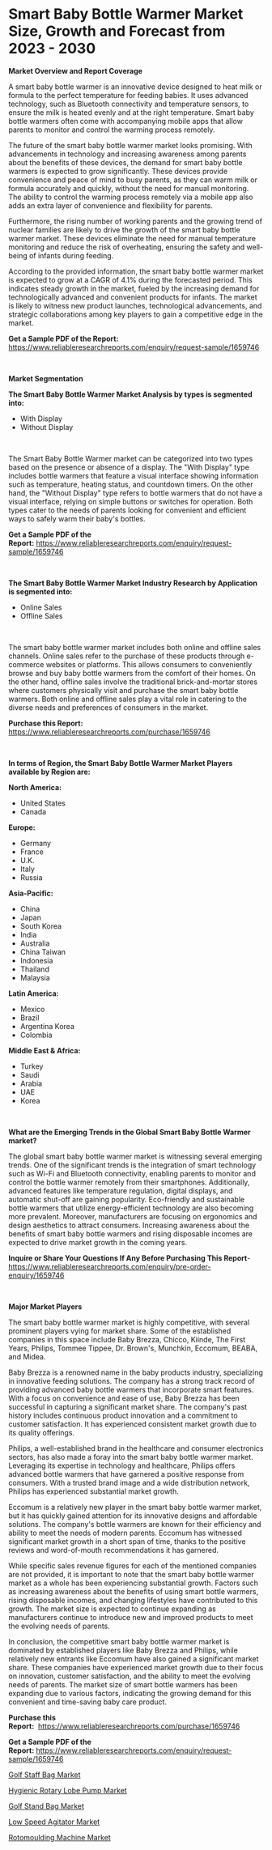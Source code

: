 <p><h1>Smart Baby Bottle Warmer Market Size, Growth and Forecast from 2023 - 2030</h1></p><p><strong>Market Overview and Report Coverage</strong></p>
<p><p>A smart baby bottle warmer is an innovative device designed to heat milk or formula to the perfect temperature for feeding babies. It uses advanced technology, such as Bluetooth connectivity and temperature sensors, to ensure the milk is heated evenly and at the right temperature. Smart baby bottle warmers often come with accompanying mobile apps that allow parents to monitor and control the warming process remotely.</p><p>The future of the smart baby bottle warmer market looks promising. With advancements in technology and increasing awareness among parents about the benefits of these devices, the demand for smart baby bottle warmers is expected to grow significantly. These devices provide convenience and peace of mind to busy parents, as they can warm milk or formula accurately and quickly, without the need for manual monitoring. The ability to control the warming process remotely via a mobile app also adds an extra layer of convenience and flexibility for parents.</p><p>Furthermore, the rising number of working parents and the growing trend of nuclear families are likely to drive the growth of the smart baby bottle warmer market. These devices eliminate the need for manual temperature monitoring and reduce the risk of overheating, ensuring the safety and well-being of infants during feeding.</p><p>According to the provided information, the smart baby bottle warmer market is expected to grow at a CAGR of 4.1% during the forecasted period. This indicates steady growth in the market, fueled by the increasing demand for technologically advanced and convenient products for infants. The market is likely to witness new product launches, technological advancements, and strategic collaborations among key players to gain a competitive edge in the market.</p></p>
<p><strong>Get a Sample PDF of the Report:</strong> <a href="https://www.reliableresearchreports.com/enquiry/request-sample/1659746">https://www.reliableresearchreports.com/enquiry/request-sample/1659746</a></p>
<p>&nbsp;</p>
<p><strong>Market Segmentation</strong></p>
<p><strong>The Smart Baby Bottle Warmer Market Analysis by types is segmented into:</strong></p>
<p><ul><li>With Display</li><li>Without Display</li></ul></p>
<p>&nbsp;</p>
<p><p>The Smart Baby Bottle Warmer market can be categorized into two types based on the presence or absence of a display. The "With Display" type includes bottle warmers that feature a visual interface showing information such as temperature, heating status, and countdown timers. On the other hand, the "Without Display" type refers to bottle warmers that do not have a visual interface, relying on simple buttons or switches for operation. Both types cater to the needs of parents looking for convenient and efficient ways to safely warm their baby's bottles.</p></p>
<p><strong>Get a Sample PDF of the Report:</strong>&nbsp;<a href="https://www.reliableresearchreports.com/enquiry/request-sample/1659746">https://www.reliableresearchreports.com/enquiry/request-sample/1659746</a></p>
<p>&nbsp;</p>
<p><strong>The Smart Baby Bottle Warmer Market Industry Research by Application is segmented into:</strong></p>
<p><ul><li>Online Sales</li><li>Offline Sales</li></ul></p>
<p>&nbsp;</p>
<p><p>The smart baby bottle warmer market includes both online and offline sales channels. Online sales refer to the purchase of these products through e-commerce websites or platforms. This allows consumers to conveniently browse and buy baby bottle warmers from the comfort of their homes. On the other hand, offline sales involve the traditional brick-and-mortar stores where customers physically visit and purchase the smart baby bottle warmers. Both online and offline sales play a vital role in catering to the diverse needs and preferences of consumers in the market.</p></p>
<p><strong>Purchase this Report:</strong>&nbsp; <a href="https://www.reliableresearchreports.com/purchase/1659746">https://www.reliableresearchreports.com/purchase/1659746</a></p>
<p>&nbsp;</p>
<p><strong>In terms of Region, the Smart Baby Bottle Warmer Market Players available by Region are:</strong></p>
<p>
    <p> <strong> North America: </strong>
        <ul>
            <li>United States</li>
            <li>Canada</li>
        </ul>
        </p> 
    <p> <strong> Europe: </strong>
        <ul>
            <li>Germany</li>
            <li>France</li>
            <li>U.K.</li>
            <li>Italy</li>
            <li>Russia</li>
        </ul>
        </p> 
    <p> <strong> Asia-Pacific: </strong>
        <ul>
            <li>China</li>
            <li>Japan</li>
            <li>South Korea</li>
            <li>India</li>
            <li>Australia</li>
            <li>China Taiwan</li>
            <li>Indonesia</li>
            <li>Thailand</li>
            <li>Malaysia</li>
        </ul>
        </p> 
    <p> <strong> Latin America: </strong>
        <ul>
            <li>Mexico</li>
            <li>Brazil</li>
            <li>Argentina Korea</li>
            <li>Colombia</li>
        </ul>
        </p> 
    <p> <strong> Middle East & Africa: </strong>
        <ul>
            <li>Turkey</li>
            <li>Saudi</li>
            <li>Arabia</li>
            <li>UAE</li>
            <li>Korea</li>
        </ul>
    </p>
    </p>
<p>&nbsp;</p>
<p><strong>What are the Emerging Trends in the Global Smart Baby Bottle Warmer market?</strong></p>
<p><p>The global smart baby bottle warmer market is witnessing several emerging trends. One of the significant trends is the integration of smart technology such as Wi-Fi and Bluetooth connectivity, enabling parents to monitor and control the bottle warmer remotely from their smartphones. Additionally, advanced features like temperature regulation, digital displays, and automatic shut-off are gaining popularity. Eco-friendly and sustainable bottle warmers that utilize energy-efficient technology are also becoming more prevalent. Moreover, manufacturers are focusing on ergonomics and design aesthetics to attract consumers. Increasing awareness about the benefits of smart baby bottle warmers and rising disposable incomes are expected to drive market growth in the coming years.</p></p>
<p><strong>Inquire or Share Your Questions If Any Before Purchasing This Report</strong>- <a href="https://www.reliableresearchreports.com/enquiry/pre-order-enquiry/1659746">https://www.reliableresearchreports.com/enquiry/pre-order-enquiry/1659746</a></p>
<p>&nbsp;</p>
<p><strong>Major Market Players</strong></p>
<p><p>The smart baby bottle warmer market is highly competitive, with several prominent players vying for market share. Some of the established companies in this space include Baby Brezza, Chicco, Kiinde, The First Years, Philips, Tommee Tippee, Dr. Brown's, Munchkin, Eccomum, BEABA, and Midea.</p><p>Baby Brezza is a renowned name in the baby products industry, specializing in innovative feeding solutions. The company has a strong track record of providing advanced baby bottle warmers that incorporate smart features. With a focus on convenience and ease of use, Baby Brezza has been successful in capturing a significant market share. The company's past history includes continuous product innovation and a commitment to customer satisfaction. It has experienced consistent market growth due to its quality offerings.</p><p>Philips, a well-established brand in the healthcare and consumer electronics sectors, has also made a foray into the smart baby bottle warmer market. Leveraging its expertise in technology and healthcare, Philips offers advanced bottle warmers that have garnered a positive response from consumers. With a trusted brand image and a wide distribution network, Philips has experienced substantial market growth.</p><p>Eccomum is a relatively new player in the smart baby bottle warmer market, but it has quickly gained attention for its innovative designs and affordable solutions. The company's bottle warmers are known for their efficiency and ability to meet the needs of modern parents. Eccomum has witnessed significant market growth in a short span of time, thanks to the positive reviews and word-of-mouth recommendations it has garnered.</p><p>While specific sales revenue figures for each of the mentioned companies are not provided, it is important to note that the smart baby bottle warmer market as a whole has been experiencing substantial growth. Factors such as increasing awareness about the benefits of using smart bottle warmers, rising disposable incomes, and changing lifestyles have contributed to this growth. The market size is expected to continue expanding as manufacturers continue to introduce new and improved products to meet the evolving needs of parents.</p><p>In conclusion, the competitive smart baby bottle warmer market is dominated by established players like Baby Brezza and Philips, while relatively new entrants like Eccomum have also gained a significant market share. These companies have experienced market growth due to their focus on innovation, customer satisfaction, and the ability to meet the evolving needs of parents. The market size of smart bottle warmers has been expanding due to various factors, indicating the growing demand for this convenient and time-saving baby care product.</p></p>
<p><strong>Purchase this Report:</strong>&nbsp;&nbsp;<a href="https://www.reliableresearchreports.com/purchase/1659746">https://www.reliableresearchreports.com/purchase/1659746</a></p>
<p></p>
<p><strong>Get a Sample PDF of the Report:</strong>&nbsp;<a href="https://www.reliableresearchreports.com/enquiry/request-sample/1659746">https://www.reliableresearchreports.com/enquiry/request-sample/1659746</a></p>
<p><p><a href="https://medium.com/@melt.scale.beast/golf-staff-bag-market-size-growth-forecast-2023-2030-f41c52bd60df">Golf Staff Bag Market</a></p><p><a href="https://www.linkedin.com/pulse/hygienic-rotary-lobe-pump-market-size-growth-forecast-from/">Hygienic Rotary Lobe Pump Market</a></p><p><a href="https://medium.com/@earn.only.flood/golf-stand-bag-market-size-growth-forecast-2023-2030-88212abe36c8">Golf Stand Bag Market</a></p><p><a href="https://www.linkedin.com/pulse/low-speed-agitator-market-challenges-opportunities-growth/">Low Speed Agitator Market</a></p><p><a href="https://www.linkedin.com/pulse/rotomoulding-machine-market-size-share-amp-trends-analysis/">Rotomoulding Machine Market</a></p></p>